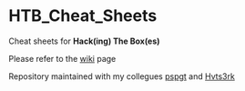 # HTB_Cheat_Sheets
Cheat sheets for **Hack(ing) The Box(es)**

Please refer to the [wiki](https://github.com/lorenzoinvidia/HTB-CheatSheets/wiki) page

Repository maintained with my collegues [pspgt](https://github.com/pspgt) and [Hvts3rk](https://github.com/Hvts3rk)

